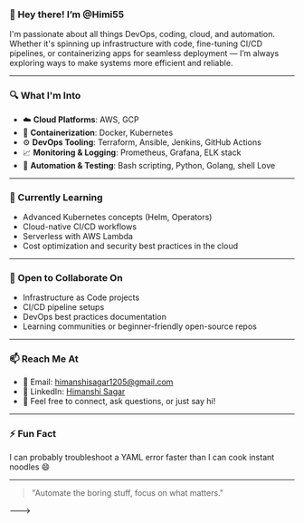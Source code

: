 ### 👋 Hey there! I’m @Himi55

I'm passionate about all things DevOps, coding, cloud, and automation. Whether it's spinning up infrastructure with code, fine-tuning CI/CD pipelines, or containerizing apps for seamless deployment — I’m always exploring ways to make systems more efficient and reliable.

---

### 🔍 What I'm Into
- ☁️ **Cloud Platforms**: AWS, GCP 
- 🐳 **Containerization**: Docker, Kubernetes
- ⚙️ **DevOps Tooling**: Terraform, Ansible, Jenkins, GitHub Actions
- 📈 **Monitoring & Logging**: Prometheus, Grafana, ELK stack
- 🧪 **Automation & Testing**: Bash scripting, Python, Golang, shell Love

---

### 🌱 Currently Learning
- Advanced Kubernetes concepts (Helm, Operators)
- Cloud-native CI/CD workflows
- Serverless with AWS Lambda
- Cost optimization and security best practices in the cloud

---

### 🤝 Open to Collaborate On
- Infrastructure as Code projects
- CI/CD pipeline setups
- DevOps best practices documentation
- Learning communities or beginner-friendly open-source repos

---

### 📫 Reach Me At
- 📧 Email: himanshisagar1205@gmail.com
- 💼 LinkedIn: [Himanshi Sagar](linkedin.com/in/himanshi-sagar-536404210)
- 💬 Feel free to connect, ask questions, or just say hi!

---

### ⚡ Fun Fact
I can probably troubleshoot a YAML error faster than I can cook instant noodles 😄

---

> "Automate the boring stuff, focus on what matters."


--->
